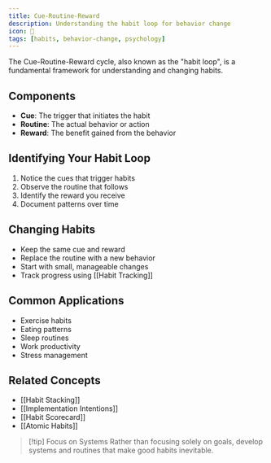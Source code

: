 ```yaml
---
title: Cue-Routine-Reward
description: Understanding the habit loop for behavior change
icon: 🔄
tags: [habits, behavior-change, psychology]
---
```


The Cue-Routine-Reward cycle, also known as the "habit loop", is a fundamental framework for understanding and changing habits.

## Components
- **Cue**: The trigger that initiates the habit
- **Routine**: The actual behavior or action
- **Reward**: The benefit gained from the behavior

## Identifying Your Habit Loop
1. Notice the cues that trigger habits
2. Observe the routine that follows
3. Identify the reward you receive
4. Document patterns over time

## Changing Habits
- Keep the same cue and reward
- Replace the routine with a new behavior
- Start with small, manageable changes
- Track progress using [[Habit Tracking]]

## Common Applications
- Exercise habits
- Eating patterns
- Sleep routines
- Work productivity
- Stress management

## Related Concepts
- [[Habit Stacking]]
- [[Implementation Intentions]]
- [[Habit Scorecard]]
- [[Atomic Habits]]

> [!tip] Focus on Systems
> Rather than focusing solely on goals, develop systems and routines that make good habits inevitable.

